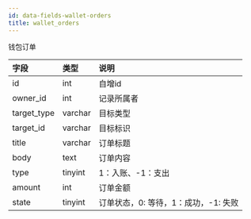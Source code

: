 ```yaml
---
id: data-fields-wallet-orders
title: wallet_orders
---
```


钱包订单

| 字段 | 类型 | 说明 |
| :- | :- | :- |
| id | int | 自增id |
| owner_id | int | 记录所属者 |
| target_type | varchar | 目标类型 |
| target_id | varchar | 目标标识 |
| title | varchar | 订单标题 |
| body | text | 订单内容 |
| type | tinyint | 1：入账、-1：支出 |
| amount | int | 订单金额 |
| state | tinyint | 订单状态，0: 等待，1：成功，-1: 失败 |
